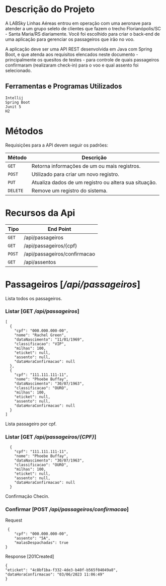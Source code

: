 # Descrição do Projeto

A LABSky Linhas Aéreas entrou em operação com uma aeronave para atender a um grupo seleto de clientes que fazem o trecho Florianópolis/SC - Santa Maria/RS diariamente. Você foi escolhido para criar o back-end de uma aplicação para gerenciar os passageiros que irão no voo.

A aplicação deve ser uma API REST desenvolvida em Java com Spring Boot, e que atenda aos requisitos elencados neste documento - principalmente os quesitos de testes - para controle de quais passageiros confirmaram (realizaram check-in) para o voo e qual assento foi selecionado.

## **Ferramentas e Programas Utilizados**
```
Intellij
Spring Boot     
Junit 5
H2
````

# Métodos
Requisições para a API devem seguir os padrões:

| Método   | Descrição                                             |
|----------|-------------------------------------------------------|
| `GET`    | Retorna informações de um ou mais registros.          |
| `POST`   | Utilizado para criar um novo registro.                |
| `PUT`    | Atualiza dados de um registro ou altera sua situação. |
| `DELETE` | Remove um registro do sistema.                        |

# Recursos da Api

| Tipo       | End Point                    |
|------------|------------------------------|
| `GET`      | /api/passageiros             |
| `GET`      | /api/passageiros/{cpf}       |
| `POST`     | /api/passageiros/confirmacao |
| `GET`      | /api/assentos                |

# Passageiros [_/api/passageiros_]

Lista todos os passageiros.

### Listar [**GET** _/api/passageiros_]
````
[
  {
    "cpf": "000.000.000-00",
    "nome": "Rachel Green",
    "dataNascimento": "11/01/1969",
    "classificacao": "VIP",
    "milhas": 100,
    "eticket": null,
    "assento": null,
    "dataHoraConfirmacao": null
  },
  {
    "cpf": "111.111.111-11",
    "nome": "Phoebe Buffay",
    "dataNascimento": "30/07/1963",
    "classificacao": "OURO",
    "milhas": 100,
    "eticket": null,
    "assento": null,
    "dataHoraConfirmacao": null
  }
]
````
Lista passageiro por cpf.

### Listar [**GET** _/api/passageiros/{CPF}_]
````
  {
    "cpf": "111.111.111-11",
    "nome": "Phoebe Buffay",
    "dataNascimento": "30/07/1963",
    "classificacao": "OURO",
    "milhas": 100,
    "eticket": null,
    "assento": null,
    "dataHoraConfirmacao": null
  }
````

Confirmação Checin.

### Confirmar [**POST** _/api/passageiros/confirmacao_]

Request
````
 {
    "cpf": "000.000.000-00",
    "assento": "5A",
    "malasDespachadas": true
}
````
Response [201Created]
````
{
"eticket": "4c8bf1ba-f332-4de3-b40f-b565f04049a8",
"dataHoraConfirmacao": "03/06/2023 11:06:49"
}
````